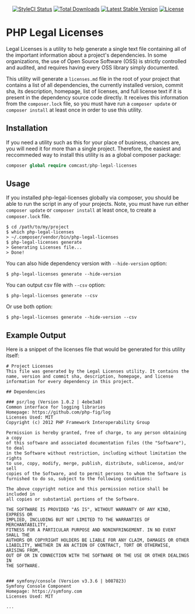 <p align="center">
    <a href="https://styleci.io/repos/106569641"><img src="https://styleci.io/repos/106569641/shield" alt="StyleCI Status"></a>
    <a href="https://packagist.org/packages/comcast/php-legal-licenses"><img src="https://poser.pugx.org/comcast/php-legal-licenses/d/total.svg" alt="Total Downloads"></a>
    <a href="https://packagist.org/packages/comcast/php-legal-licenses"><img src="https://poser.pugx.org/comcast/php-legal-licenses/v/stable.svg" alt="Latest Stable Version"></a>
    <a href="https://packagist.org/packages/comcast/php-legal-licenses"><img src="https://poser.pugx.org/comcast/php-legal-licenses/license.svg" alt="License"></a>
</p>

# PHP Legal Licenses

Legal Licenses is a utility to help generate a single text file containing all of the important information about a project's dependencies. In some organizations, the use of Open Source Software (OSS) is strictly controlled and audited, and requires having every OSS library simply documented.

This utility will generate a `licenses.md` file in the root of your project that contains a list of all dependencies, the currently installed version, commit sha, its description, homepage, list of licenses, and full license text if it is present in the dependency source code directly. It receives this information from the `composer.lock` file, so you must have run a `composer update` or `composer install` at least once in order to use this utility.

## Installation

If you need a utility such as this for your place of business, chances are, you will need it for more than a single project. Therefore, the easiest and reccommeded way to install this utility is as a global composer package:

```php
composer global require comcast/php-legal-licenses
```

## Usage

If you installed php-legal-licenses globally via composer, you should be able to run the script in any of your projects. Note, you must have run either `composer update` or `composer install` at least once, to create a `composer.lock` file.

```
$ cd /path/to/my/project
$ which php-legal-licenses
> ~/.composer/vendor/bin/php-legal-licenses
$ php-legal-licenses generate
> Generating Licenses file...
> Done!
```

You can also hide dependency version with `--hide-version` option:

```
$ php-legal-licenses generate --hide-version
```

You can output csv file with `--csv` option:

```
$ php-legal-licenses generate --csv
```

Or use both option:

```
$ php-legal-licenses generate --hide-version --csv
```

## Example Output
Here is a snippet of the licenses file that would be generated for this utility itself:

```
# Project Licenses
This file was generated by the Legal Licenses utility. It contains the name, version and commit sha, description, homepage, and license information for every dependency in this project.

## Dependencies

### psr/log (Version 1.0.2 | 4ebe3a8)
Common interface for logging libraries
Homepage: https://github.com/php-fig/log
Licenses Used: MIT
Copyright (c) 2012 PHP Framework Interoperability Group

Permission is hereby granted, free of charge, to any person obtaining a copy
of this software and associated documentation files (the "Software"), to deal
in the Software without restriction, including without limitation the rights
to use, copy, modify, merge, publish, distribute, sublicense, and/or sell
copies of the Software, and to permit persons to whom the Software is
furnished to do so, subject to the following conditions:

The above copyright notice and this permission notice shall be included in
all copies or substantial portions of the Software.

THE SOFTWARE IS PROVIDED "AS IS", WITHOUT WARRANTY OF ANY KIND, EXPRESS OR
IMPLIED, INCLUDING BUT NOT LIMITED TO THE WARRANTIES OF MERCHANTABILITY,
FITNESS FOR A PARTICULAR PURPOSE AND NONINFRINGEMENT. IN NO EVENT SHALL THE
AUTHORS OR COPYRIGHT HOLDERS BE LIABLE FOR ANY CLAIM, DAMAGES OR OTHER
LIABILITY, WHETHER IN AN ACTION OF CONTRACT, TORT OR OTHERWISE, ARISING FROM,
OUT OF OR IN CONNECTION WITH THE SOFTWARE OR THE USE OR OTHER DEALINGS IN
THE SOFTWARE.


### symfony/console (Version v3.3.6 | b087823)
Symfony Console Component
Homepage: https://symfony.com
Licenses Used: MIT

...
```

